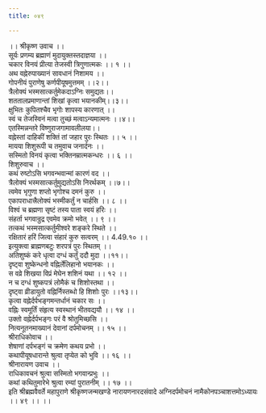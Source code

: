 ```yaml
---
title: ०४९

---
```

।। श्रीकृष्ण उवाच ।।  
सूर्यः प्रणम्य ब्रह्माणं मुदायुक्तस्तदाज्ञया ।।  
चकार विनयं प्रीत्या तेजस्वी त्रिगुणात्मकः ।। १ ।।  
अथ वह्नेरुपाख्यानं सावधानं निशामय ।।  
गोपनीयं पुराणेषु कर्णपीयूषमुत्तमम् ।।२।।  
त्रैलोक्यं भस्मसात्कर्तुमेकदाऽग्निः समुद्यतः।।  
शततालप्रमाणान्तां शिखां कृत्वा भयानकीम्।।३।।  
क्षुभितः कुपितश्चैव भृगोः शापस्य कारणात् ।।  
स्वं च तेजस्विनं मत्वा तुच्छं मत्वाऽन्यमात्मनः ।।४।।  
एतस्मिन्नन्तरे विष्णुराजगामावलीलया।।  
वह्नेस्तां दाहिकीं शक्तिं तां जहार पुरः स्थितः ।। ५ ।।  
मायया शिशुरूपी च तमुवाच जनार्दनः ।।  
सस्मितो विनयं कृत्वा भक्तिनम्रात्मकन्धरः ।। ६ ।।  
शिशुरुवाच ।।  
कथं रुष्टोऽसि भगवन्भवान्मां कारणं वद ।।  
त्रैलोक्यं भस्मसात्कर्तुमुद्यतोऽसि निरर्थकम् ।।७।।  
त्वमेव भृगुणा शप्तो भृगोश्च दमनं कुरु ।।  
एकापराधात्त्रैलोक्यं भस्मीकर्तुं न चार्हसि ।। ८ ।।  
विश्वं च ब्रह्मणा सृष्टं तस्य पाता स्वयं हरिः ।।  
संहर्ता भगवान्रुद्र एवमेव क्रमो भवेत् ।। ९ ।।  
तत्कथं भस्मसात्कर्तुमीश्वरे शङ्करे स्थिते ।।  
रक्षितारं हरिं जित्वा संहारं कुरु सत्वरम् ।। 4.49.१० ।।  
इत्युक्त्वा ब्राह्मणबटुः शरपत्रं पुरः स्थितम् ।।  
अतिशुष्कं करे धृत्वा दग्धं कर्तुं ददौ मुदा ।।११।।  
दृष्ट्वा शुष्केन्धनो वह्निर्लेलिहानो भयानकः ।।  
स वव्रे शिखया विप्रं मेघेन शशिनं यथा ।। १२ ।।  
न च दग्धं शुष्कपत्रं लोमैकं च शिशोस्तथा ।।  
दृष्ट्वा व्रीडायुतो वह्निर्निस्तब्धो हि शिशोः पुरः ।।१३।।  
कृत्वा वह्नेर्दर्पभङ्गमन्तर्धानं चकार सः ।।  
वह्निः स्वमूर्तिं संहृत्य स्वस्थानं भीतवद्ययौ ।। १४ ।।  
उक्तो वह्नेर्दर्पभङ्गः परं वै श्रोतुमिच्छसि ।।  
नित्यनूतनमाख्यानं देवानां दर्पमोचनम् ।। १५ ।।  
श्रीराधिकोवाच ।।  
शेषाणां दर्पभङ्गं च क्रमेण कथय प्रभो ।।  
कथापीयूषधारान्ते श्रुत्वा तृप्येत को भुवि ।। १६ ।।  
श्रीनारायण उवाच ।।  
राधिकावचनं श्रुत्वा सस्मितो भगवान्प्रभुः ।।  
कथां कथितुमारेभे श्रुत्वा रम्यां पुरातनीम् ।। १७ ।।  
इति श्रीब्रह्मवैवर्ते महापुराणे श्रीकृष्णजन्मखण्डे नारायणनारदसंवादे अग्निदर्पमोचनं नामैकोनपञ्चाशत्तमोऽध्यायः ।। ४९ ।। ।।